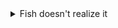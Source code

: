 <details>
<summary>Fish doesn't realize it</summary>
If humans are confined in a cell, they'll obviously try to get out of it or seek the world outside of it. A fish (aquarium fish to be exact) doesn't do anything. It just breathes and moves around. It doesn't have the thinking capability to know it's imprisoned (does it ?) nor do they think there's a world outside.

Meanwhile, dogs, cats & birds gets crazy when they're confined in a cage. They get triggered when they see hoomans walking outside it, making sounds to persuade you to open the cage. They know there's a world outside, cats to chase, dogs to irritate & a vast world to fly around. Freedom has a meaning to them.

Fish doesn't know or realize it.

2020 August 22 (This thought was triggered by seeing a fish aquarium in the background scene on a TV programme).
</details>
